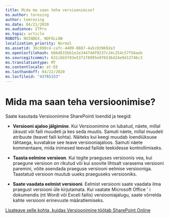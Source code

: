 ```yaml
---
title: Mida ma saan teha versioonimise?
ms.author: toresing
author: tomresing
ms.date: 04/21/2020
ms.audience: ITPro
ms.topic: article
ROBOTS: NOINDEX, NOFOLLOW
localization_priority: Normal
ms.assetid: 36c890c4-cafc-4409-8887-4a5c039692e3
ms.openlocfilehash: b86d815bb1e2e34474df9237c24c254c57f56aeb
ms.sourcegitcommit: 631cbb5f03e5371f0995e976536d24e9d13746c3
ms.translationtype: MT
ms.contentlocale: et-EE
ms.lasthandoff: 04/22/2020
ms.locfileid: "43765333"
---
```

# <a name="what-can-i-do-with-versioning"></a>Mida ma saan teha versioonimise?

Saate kasutada Versioonimine SharePointi loendid ja teegid:
  
- **Versiooni ajaloo jälgimine**. Kui Versioonimine on lubatud, näete, millal üksust või faili muudeti ja kes seda muutis. Samuti näete, millal muudeti atribuute (teavet faili kohta). Näiteks kui keegi muudab loendiüksuse tähtaega, kuvatakse see teave versiooniajaloos. Samuti näete kommentaare, mida inimesed teevad failide teekidesse kontrollimiseks. 
    
- **Taasta eelmine versioon**. Kui tegite praeguses versioonis vea, kui praegune versioon on rikutud või kui soovite lihtsalt varasema versiooni paremini, võite asendada praeguse versiooni eelmise versiooniga. Taastatud versioon muutub uueks praeguseks versiooniks. 
    
- **Saate vaadata eelmist versiooni**. Eelmist versiooni saate vaadata ilma praegust versiooni üle kirjutamata. Kui vaatate Microsoft Office ' i dokumendis (nt Wordi või Exceli failis) versiooniajalugu, saate võrrelda kahte versiooni erinevuste määratlemiseks. 
    
[Lisateave selle kohta, kuidas Versioonimine töötab SharePoint Online](https://go.microsoft.com/fwlink/?linkid=875710)
  

